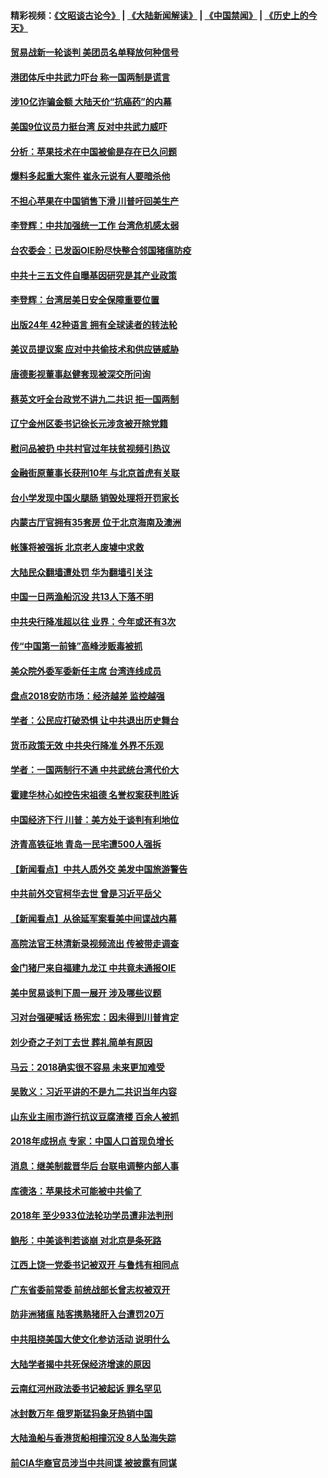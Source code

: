 #### 精彩视频：[《文昭谈古论今》](https://github.com/gfw-breaker/wenzhao/blob/master/README.md?t=01052130) | [《大陆新闻解读》](https://github.com/gfw-breaker/ntdtv-comedy/blob/master/README.md?t=01052130) | [《中国禁闻》](https://github.com/gfw-breaker/ntdtv-news/blob/master/README.md?t=01052130) | [《历史上的今天》](https://github.com/gfw-breaker/today-in-history/blob/master/README.md?t=01052130) 

#### [贸易战新一轮谈判 美团员名单释放何种信号](../pages/nsc413/n10955951.md?t=01052130) 

#### [港团体斥中共武力吓台 称一国两制是谎言](../pages/nsc413/n10955874.md?t=01052130) 

#### [涉10亿诈骗金额 大陆天价“抗癌药”的内幕](../pages/nsc413/n10955031.md?t=01052130) 

#### [美国9位议员力挺台湾 反对中共武力威吓](../pages/nsc413/n10955749.md?t=01052130) 

#### [分析：苹果技术在中国被偷是存在已久问题](../pages/nsc413/n10955741.md?t=01052130) 

#### [爆料多起重大案件 崔永元说有人要暗杀他](../pages/nsc413/n10955752.md?t=01052130) 

#### [不担心苹果在中国销售下滑 川普吁回美生产](../pages/nsc413/n10955732.md?t=01052130) 

#### [李登辉：中共加强统一工作 台湾危机感太弱](../pages/nsc413/n10955441.md?t=01052130) 

#### [台农委会：已发函OIE盼尽快整合邻国猪瘟防疫](../pages/nsc413/n10955699.md?t=01052130) 

#### [中共十三五文件自曝基因研究是其产业政策](../pages/nsc413/n10954495.md?t=01052130) 

#### [李登辉：台湾居美日安全保障重要位置](../pages/nsc413/n10955380.md?t=01052130) 


#### [出版24年 42种语言 拥有全球读者的转法轮](../pages/nsc413/n10955468.md?t=01052130) 

#### [美议员提议案 应对中共偷技术和供应链威胁](../pages/nsc413/n10954406.md?t=01052130) 

#### [唐德影视董事赵健套现被深交所问询](../pages/nsc413/n10955084.md?t=01052130) 

#### [蔡英文吁全台政党不讲九二共识 拒一国两制](../pages/nsc413/n10955253.md?t=01052130) 

#### [辽宁金州区委书记徐长元涉贪被开除党籍](../pages/nsc413/n10955146.md?t=01052130) 

#### [慰问品被扔 中共村官过年扶贫视频引热议](../pages/nsc413/n10954791.md?t=01052130) 

#### [金融街原董事长获刑10年 与北京首虎有关联](../pages/nsc413/n10955123.md?t=01052130) 

#### [台小学发现中国火腿肠 销毁处理将开罚家长](../pages/nsc413/n10954878.md?t=01052130) 

#### [内蒙古厅官拥有35套房 位于北京海南及澳洲](../pages/nsc413/n10954923.md?t=01052130) 

#### [帐篷将被强拆 北京老人废墟中求救](../pages/nsc413/n10954963.md?t=01052130) 

#### [大陆民众翻墙遭处罚 华为翻墙引关注](../pages/nsc413/n10954587.md?t=01052130) 

#### [中国一日两渔船沉没 共13人下落不明](../pages/nsc413/n10954742.md?t=01052130) 

#### [中共央行降准超以往 业界：今年或还有3次](../pages/nsc413/n10954627.md?t=01052130) 

#### [传“中国第一前锋”高峰涉贩毒被抓](../pages/nsc413/n10954675.md?t=01052130) 

#### [美众院外委军委新任主席 台湾连线成员](../pages/nsc413/n10954694.md?t=01052130) 

#### [盘点2018安防市场：经济越差 监控越强](../pages/nsc413/n10954601.md?t=01052130) 

#### [学者：公民应打破恐惧 让中共退出历史舞台](../pages/nsc413/n10954345.md?t=01052130) 

#### [货币政策无效 中共央行降准 外界不乐观](../pages/nsc413/n10954010.md?t=01052130) 

#### [学者：一国两制行不通 中共武统台湾代价大](../pages/nsc413/n10954173.md?t=01052130) 

#### [霍建华林心如控告宋祖德 名誉权案获判胜诉](../pages/nsc413/n10954047.md?t=01052130) 

#### [中国经济下行 川普：美方处于谈判有利地位](../pages/nsc413/n10954366.md?t=01052130) 

#### [济青高铁征地 青岛一民宅遭500人强拆](../pages/nsc413/n10954118.md?t=01052130) 

#### [【新闻看点】中共人质外交 美发中国旅游警告](../pages/nsc413/n10954034.md?t=01052130) 

#### [中共前外交官柯华去世 曾是习近平岳父](../pages/nsc413/n10954264.md?t=01052130) 

#### [【新闻看点】从徐延军案看美中间谍战内幕](../pages/nsc413/n10953966.md?t=01052130) 

#### [高院法官王林清新录视频流出 传被带走调查](../pages/nsc413/n10954088.md?t=01052130) 

#### [金门猪尸来自福建九龙江 中共竟未通报OIE](../pages/nsc413/n10952517.md?t=01052130) 

#### [美中贸易谈判下周一展开 涉及哪些议题](../pages/nsc413/n10954176.md?t=01052130) 

#### [习对台强硬喊话 杨宪宏：因未得到川普肯定](../pages/nsc413/n10953483.md?t=01052130) 

#### [刘少奇之子刘丁去世 葬礼简单有原因](../pages/nsc413/n10954072.md?t=01052130) 

#### [马云：2018确实很不容易 未来更加难受](../pages/nsc413/n10953785.md?t=01052130) 

#### [吴敦义：习近平讲的不是九二共识当年内容](../pages/nsc413/n10954004.md?t=01052130) 

#### [山东业主闹市游行抗议豆腐渣楼 百余人被抓](../pages/nsc413/n10954050.md?t=01052130) 

#### [2018年成拐点 专家：中国人口首现负增长](../pages/nsc413/n10953952.md?t=01052130) 

#### [消息：继美制裁晋华后 台联电调整内部人事](../pages/nsc413/n10953969.md?t=01052130) 

#### [库德洛：苹果技术可能被中共偷了](../pages/nsc413/n10953981.md?t=01052130) 

#### [2018年 至少933位法轮功学员遭非法判刑](../pages/nsc413/n10901584.md?t=01052130) 

#### [鲍彤：中美谈判若谈崩 对北京是条死路](../pages/nsc413/n10953737.md?t=01052130) 

#### [江西上饶一党委书记被双开 与鲁炜有相同点](../pages/nsc413/n10953452.md?t=01052130) 


#### [广东省委前常委 前统战部长曾志权被双开](../pages/nsc413/n10953260.md?t=01052130) 

#### [防非洲猪瘟 陆客携熟猪肝入台遭罚20万](../pages/nsc413/n10953395.md?t=01052130) 

#### [中共阻挠美国大使文化参访活动 说明什么](../pages/nsc413/n10951984.md?t=01052130) 

#### [大陆学者揭中共死保经济增速的原因](../pages/nsc413/n10952560.md?t=01052130) 

#### [云南红河州政法委书记被起诉 罪名罕见](../pages/nsc413/n10952848.md?t=01052130) 

#### [冰封数万年 俄罗斯猛犸象牙热销中国](../pages/nsc413/n10952945.md?t=01052130) 

#### [大陆渔船与香港货船相撞沉没 8人坠海失踪](../pages/nsc413/n10952634.md?t=01052130) 

#### [前CIA华裔官员涉当中共间谍 被披露有同谋](../pages/nsc413/n10951790.md?t=01052130) 

